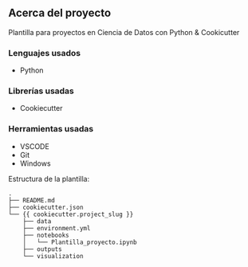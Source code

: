 ## **Acerca del proyecto**

Plantilla para proyectos en Ciencia de Datos con Python & Cookicutter

### **Lenguajes usados**

- Python

### **Librerías usadas**

- Cookiecutter

### **Herramientas usadas** 

- VSCODE
- Git
- Windows

Estructura de la plantilla:

```
.
├── README.md
├── cookiecutter.json
└── {{ cookiecutter.project_slug }}
    ├── data
    ├── environment.yml
    ├── notebooks
    │   └── Plantilla_proyecto.ipynb
    ├── outputs
    └── visualization
```
